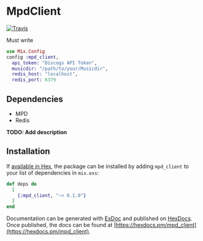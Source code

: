 # MpdClient

[![Travis](https://api.travis-ci.org/kokoax/mpdart.svg)](https://api.travis-ci.org/kokoax/mpdart)

Must write
``` config/config.exs
use Mix.Config
config :mpd_client,
  api_token: "Discogs API Token",
  musicdir: "/path/to/your/Musicdir",
  redis_host: "localhost",
  redis_port: 6379
```

## Dependencies
- MPD
- Redis

**TODO: Add description**

## Installation

If [available in Hex](https://hex.pm/docs/publish), the package can be installed
by adding `mpd_client` to your list of dependencies in `mix.exs`:

```elixir
def deps do
  [
    {:mpd_client, "~> 0.1.0"}
  ]
end
```

Documentation can be generated with [ExDoc](https://github.com/elixir-lang/ex_doc)
and published on [HexDocs](https://hexdocs.pm). Once published, the docs can
be found at [https://hexdocs.pm/mpd_client](https://hexdocs.pm/mpd_client).

